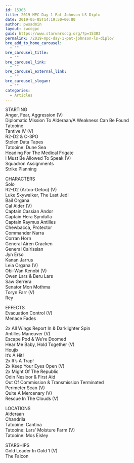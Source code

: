 ```yaml
---
id: 15303
title: 2019 MPC Day 1 Pat Johnson LS Diplo
date: 2019-05-05T14:19:50+00:00
author: pwsadmin
layout: swccgpc
guid: https://www.starwarsccg.org/?p=15303
permalink: /2019-mpc-day-1-pat-johnson-ls-diplo/
bre_add_to_home_carousel:
  - ""
bre_carousel_title:
  - ""
bre_carousel_link:
  - ""
bre_carousel_external_link:
  - ""
bre_carousel_slogan:
  - ""
categories:
  - Articles
---
```

  


STARTING  
Anger, Fear, Aggression (V)  
Diplomatic Mission To Alderaan/A Weakness Can Be Found&nbsp;  
Tatooine  
Tantive IV (V)  
R2-D2 & C-3PO  
Stolen Data Tapes  
Tatooine: Dune Sea  
Heading For The Medical Frigate  
I Must Be Allowed To Speak (V)  
Squadron Assignments  
Strike Planning

CHARACTERS  
Solo  
R2-D2 (Artoo-Detoo) (V)  
Luke Skywalker, The Last Jedi  
Bail Organa  
Cal Alder (V)  
Captain Cassian Andor  
Captain Hera Syndulla  
Captain Raymus Antilles  
Chewbacca, Protector  
Commander Narra  
Corran Horn  
General Airen Cracken  
General Calrissian  
Jyn Erso  
Kanan Jarrus  
Leia Organa (V)  
Obi-Wan Kenobi (V)  
Owen Lars & Beru Lars  
Saw Gerrera  
Senator Mon Mothma  
Toryn Farr (V)  
Rey

EFFECTS  
Evacuation Control (V)  
Menace Fades

2x All Wings Report In & Darklighter Spin  
Antilles Maneuver (V)  
Escape Pod & We&#8217;re Doomed  
Hear Me Baby, Hold Together (V)  
Houjix  
It&#8217;s A Hit!  
2x It&#8217;s A Trap!  
2x Keep Your Eyes Open (V)  
2x Might Of The Republic  
Odin Nesloor & First Aid  
Out Of Commission & Transmission Terminated  
Perimeter Scan (V)  
Quite A Mercenary (V)  
Rescue In The Clouds (V)

LOCATIONS  
Alderaan  
Chandrila  
Tatooine: Cantina  
Tatooine: Lars&#8217; Moisture Farm (V)  
Tatooine: Mos Eisley

STARSHIPS  
Gold Leader In Gold 1 (V)  
The Falcon